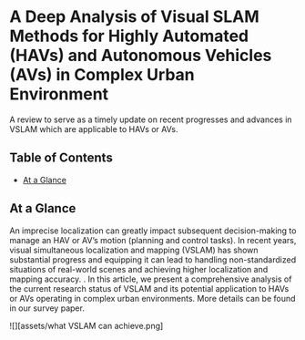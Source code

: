 # A Deep Analysis of Visual SLAM Methods for Highly Automated (HAVs) and Autonomous Vehicles (AVs) in Complex  Urban Environment
A review to serve as a timely update on recent progresses and advances in VSLAM which are applicable to HAVs or AVs.
## Table of Contents
- [At a Glance](#at-a-glance)
## At a Glance
An imprecise localization can greatly impact subsequent decision-making to manage an HAV or AV’s motion (planning and control tasks). In recent years, visual simultaneous localization and mapping (VSLAM) has shown substantial progress and equipping it can lead to handling non-standardized situations of real-world scenes and achieving higher localization and mapping accuracy. . In this article, we present a comprehensive analysis of the current research status of VSLAM and its potential application to HAVs or AVs operating in complex urban environments. More details can be found in our survey paper.
<br/>

![][assets/what VSLAM can achieve.png]

<br/>

